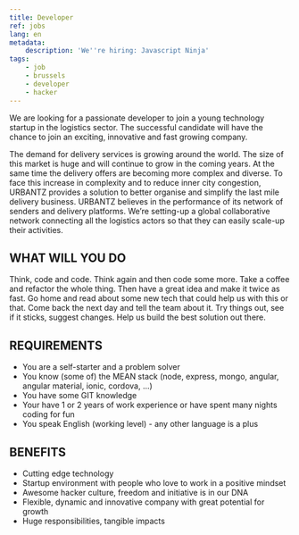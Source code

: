 ```yaml
---
title: Developer
ref: jobs
lang: en
metadata:
    description: 'We''re hiring: Javascript Ninja'
tags:
    - job
    - brussels
    - developer
    - hacker
---
```


We are looking for a passionate developer to join a young technology startup in the logistics sector. The successful candidate will have the chance to join an exciting, innovative and fast growing company. 

The demand for delivery services is growing around the world. The size of this market is huge and will continue to grow in the coming years. At the same time the delivery offers are becoming more complex and diverse. To face this increase in complexity and to reduce inner city congestion, URBANTZ provides a solution to better organise and simplify the last mile delivery business. URBANTZ believes in the performance of its network of senders and delivery platforms. We’re setting-up a global collaborative network connecting all the logistics actors so that they can easily scale-up their activities.

## WHAT WILL YOU DO

Think, code and code. Think again and then code some more. Take a coffee and refactor the whole thing. Then have a great idea and make it twice as fast. Go home and read about some new tech that could help us with this or that. Come back the next day and tell the team about it. Try things out, see if it sticks, suggest changes. Help us build the best solution out there.

## REQUIREMENTS

- You are a self-starter and a problem solver 
- You know (some of) the MEAN stack (node, express, mongo, angular, angular material, ionic, cordova, ...)
- You have some GIT knowledge
- Your have 1 or 2 years of work experience or have spent many nights coding for fun
- You speak English (working level) - any other language is a plus

## BENEFITS

- Cutting edge technology
- Startup environment with people who love to work in a positive mindset
- Awesome hacker culture, freedom and initiative is in our DNA
- Flexible, dynamic and innovative company with great potential for growth 
- Huge responsibilities, tangible impacts
